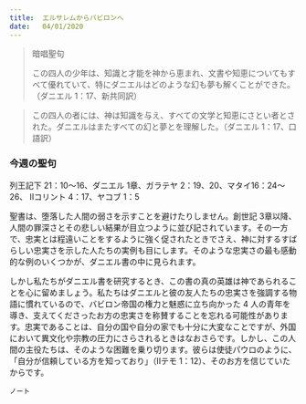 ```yaml
---
title:  エルサレムからバビロンへ
date:   04/01/2020
---
```


> <p>暗唱聖句</p>
> この四人の少年は、知識と才能を神から恵まれ、文書や知恵についてもすべて優れていて、特にダニエルはどのような幻も夢も解くことができた。（ダニエル 1：17、新共同訳）

> <p></p>
> この四人の者には、神は知識を与え、すべての文学と知恵にさとい者とされた。ダニエルはまたすべての幻と夢とを理解した。（ダニエル 1：17、口語訳）

### 今週の聖句
列王記下 21：10～16、ダニエル 1章、ガラテヤ 2：19、20、マタイ16：24～26、
Ⅱコリント 4：17、ヤコブ 1：5

聖書は、堕落した人間の弱さを示すことを避けたりしません。創世記 3章以降、人間の罪深さとその悲しい結果が目立つように並び記されています。その一方で、忠実とは程遠いことをするように強く促されたときでさえ、神に対するすばらしい忠実さを示した人たちの実例も目にします。そのような忠実さの最も感動的な例のいくつかが、ダニエル書の中に見られます。

しかし私たちがダニエル書を研究するとき、この書の真の英雄は神であられることを心に留めましょう。私たちはダニエルと彼の友人たちの忠実さを強調する物語に慣れているので、バビロン帝国の権力と魅惑に立ち向かった 4 人の青年を導き、支えてくださったお方の忠実さを称賛することを忘れる可能性があります。忠実であることは、自分の国や自分の家でも十分に大変なことですが、外国において異文化や宗教の圧力にさらされるときはなおさらです。しかし、この人間の主役たちは、そのような困難を乗り切ります。彼らは使徒パウロのように、「自分が信頼している方を知っており」（Ⅱテモ 1：12）、そのお方を信じていたからです。

`ノート`
